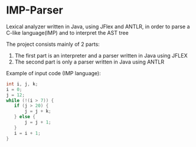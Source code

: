 # IMP-Parser
Lexical analyzer written in Java, using JFlex and ANTLR, in order to parse a C-like language(IMP) and to interpret the AST tree

The project consists mainly of 2 parts:
  1) The first part is an interpreter and a parser written in Java using JFLEX
  2) The second part is only a parser written in Java using ANTLR
  
  
Example of input code (IMP language):

 ```c
 int i, j, k;
i = 0;
j = 12;
while (!(i > 7)) {
	if (j > 20) {
		j = j + k;
	} else {
		j = j + 1;
	}
	i = i + 1;
}
  ``` 
